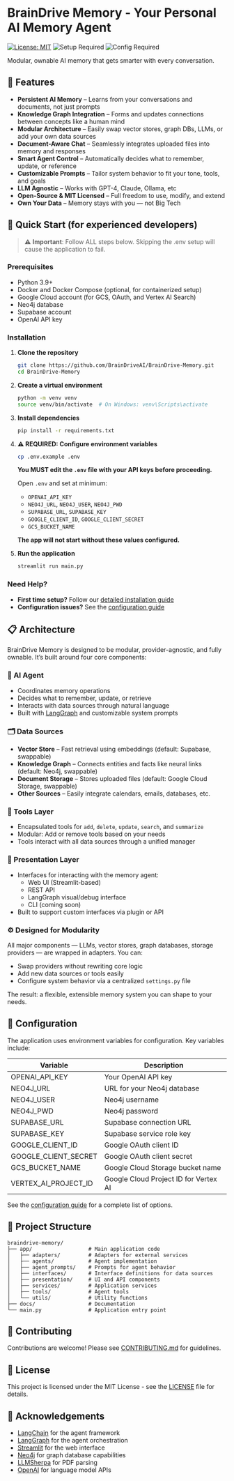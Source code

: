# BrainDrive Memory - Your Personal AI Memory Agent

[![License: MIT](https://img.shields.io/badge/License-MIT-yellow.svg)](https://opensource.org/licenses/MIT)
![Setup Required](https://img.shields.io/badge/setup-required-red)
![Config Required](https://img.shields.io/badge/.env-required-orange)

Modular, ownable AI memory that gets smarter with every conversation.

## 🌟 Features

- **Persistent AI Memory** – Learns from your conversations and documents, not just prompts  
- **Knowledge Graph Integration** – Forms and updates connections between concepts like a human mind  
- **Modular Architecture** – Easily swap vector stores, graph DBs, LLMs, or add your own data sources  
- **Document-Aware Chat** – Seamlessly integrates uploaded files into memory and responses  
- **Smart Agent Control** – Automatically decides what to remember, update, or reference  
- **Customizable Prompts** – Tailor system behavior to fit your tone, tools, and goals  
- **LLM Agnostic** – Works with GPT-4, Claude, Ollama, etc
- **Open-Source & MIT Licensed** – Full freedom to use, modify, and extend  
- **Own Your Data** – Memory stays with you — not Big Tech

## 🚀 Quick Start (for experienced developers)

> ⚠️ **Important**: Follow ALL steps below. Skipping the .env setup will cause the application to fail.

### Prerequisites
- Python 3.9+
- Docker and Docker Compose (optional, for containerized setup)
- Google Cloud account (for GCS, OAuth, and Vertex AI Search)
- Neo4j database
- Supabase account
- OpenAI API key

### Installation

1. **Clone the repository**
   ```bash
   git clone https://github.com/BrainDriveAI/BrainDrive-Memory.git
   cd BrainDrive-Memory
   ```

2. **Create a virtual environment**
   ```bash
   python -m venv venv
   source venv/bin/activate  # On Windows: venv\Scripts\activate
   ```

3. **Install dependencies**
   ```bash
   pip install -r requirements.txt
   ```

4. **⚠️ REQUIRED: Configure environment variables**
   ```bash
   cp .env.example .env
   ```
   **You MUST edit the `.env` file with your API keys before proceeding.**
   
   Open `.env` and set at minimum:
   - `OPENAI_API_KEY`
   - `NEO4J_URL`, `NEO4J_USER`, `NEO4J_PWD`
   - `SUPABASE_URL`, `SUPABASE_KEY`
   - `GOOGLE_CLIENT_ID`, `GOOGLE_CLIENT_SECRET`
   - `GCS_BUCKET_NAME`
   
   **The app will not start without these values configured.**

5. **Run the application**
   ```bash
   streamlit run main.py
   ```

### Need Help?
- **First time setup?** Follow our [detailed installation guide](docs/installation.md)
- **Configuration issues?** See the [configuration guide](docs/configuration.md)

## 📋 Architecture

BrainDrive Memory is designed to be modular, provider-agnostic, and fully ownable. It’s built around four core components:

### 🧠 AI Agent
- Coordinates memory operations
- Decides what to remember, update, or retrieve
- Interacts with data sources through natural language
- Built with [LangGraph](https://www.langgraph.dev/) and customizable system prompts

### 🗂️ Data Sources
- **Vector Store** – Fast retrieval using embeddings (default: Supabase, swappable)
- **Knowledge Graph** – Connects entities and facts like neural links (default: Neo4j, swappable)
- **Document Storage** – Stores uploaded files (default: Google Cloud Storage, swappable)
- **Other Sources** – Easily integrate calendars, emails, databases, etc.

### 🔄 Tools Layer
- Encapsulated tools for `add`, `delete`, `update`, `search`, and `summarize`
- Modular: Add or remove tools based on your needs
- Tools interact with all data sources through a unified manager

### 🧩 Presentation Layer
- Interfaces for interacting with the memory agent:
  - Web UI (Streamlit-based)
  - REST API
  - LangGraph visual/debug interface
  - CLI (coming soon)
- Built to support custom interfaces via plugin or API

### ⚙️ Designed for Modularity
All major components — LLMs, vector stores, graph databases, storage providers — are wrapped in adapters. You can:

- Swap providers without rewriting core logic
- Add new data sources or tools easily
- Configure system behavior via a centralized `settings.py` file

The result: a flexible, extensible memory system you can shape to your needs.

## 🔧 Configuration

The application uses environment variables for configuration. Key variables include:

| Variable             | Description                           |
|----------------------|---------------------------------------|
| OPENAI_API_KEY       | Your OpenAI API key                   |
| NEO4J_URL            | URL for your Neo4j database           |
| NEO4J_USER           | Neo4j username                        |
| NEO4J_PWD            | Neo4j password                        |
| SUPABASE_URL         | Supabase connection URL               |
| SUPABASE_KEY         | Supabase service role key             |
| GOOGLE_CLIENT_ID     | Google OAuth client ID                |
| GOOGLE_CLIENT_SECRET | Google OAuth client secret            |
| GCS_BUCKET_NAME      | Google Cloud Storage bucket name      |
| VERTEX_AI_PROJECT_ID | Google Cloud Project ID for Vertex AI |

See the [configuration guide](docs/configuration.md) for a complete list of options.

## 🧩 Project Structure

```
braindrive-memory/
├── app/                  # Main application code
│   ├── adapters/         # Adapters for external services
│   ├── agents/           # Agent implementation
│   ├── agent_prompts/    # Prompts for agent behavior
│   ├── interfaces/       # Interface definitions for data sources
│   ├── presentation/     # UI and API components
│   ├── services/         # Application services
│   ├── tools/            # Agent tools
│   └── utils/            # Utility functions
├── docs/                 # Documentation
└── main.py               # Application entry point
```

## 🤝 Contributing

Contributions are welcome! Please see [CONTRIBUTING.md](docs/contributing.md) for guidelines.

## 📄 License

This project is licensed under the MIT License - see the [LICENSE](LICENSE) file for details.

## 🙏 Acknowledgements

- [LangChain](https://github.com/langchain-ai/langchain) for the agent framework
- [LangGraph](https://github.com/langchain-ai/langgraph) for the agent orchestration
- [Streamlit](https://streamlit.io/) for the web interface
- [Neo4j](https://neo4j.com/) for graph database capabilities
- [LLMSherpa](https://github.com/nlmatics/nlm-ingestor) for PDF parsing
- [OpenAI](https://openai.com/) for language model APIs
